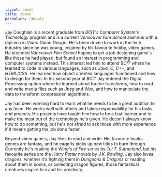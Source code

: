 ```yaml
---
layout: about
title: About
permalink: /about/
---
```


Jay Coughlan is a recent graduate from *BCIT's* *Computer System's Technology* program and is a current *Vancouver Film School* alumnus with a diploma in *Video Game Design*. He's been driven to work in the tech industry since he was young, inspired by his favourite hobby, video games. He attended *Vancouver Film School* hoping to get a job designing game's like those he had played, but found an interest in programming and computer systems instead. This interest led him to attend *BCIT* where he learned to code in various languages, such as *Java, C, C++,* and *HTML/CSS*. He learned how object oriented languages functioned and how to design for them. In his second year at *BCIT* Jay entered the Digital Processing option where he learned about fourier transforms, how to read and write media files such as *Jpeg* and *Wav*, and how to manipulate the data to transform compression algorithms. 

Jay has been working hard to learn what he needs to be a great addition to any team. He works well with others and takes responsability for his tasks and projects. His projects have taught him how to be a fast learner and to make the most out of the technology he's given. He doesn't always know how to do something, but he's not afraid to ask those with more experience if it means getting the job done faster.

Beyond video games, Jay likes to read and write. His favourite books genres are fantasy, and he eagerly picks up new titles to burn through. Currently he's reading the *Wing's of Fire* series by *Tui T. Sutherland*, but his favourite series are the *Harry Potter* novels by *J.K. Rowling*. Jay also loves dragons, whether it's fighting them in *Dungeons & Dragons* or reading about them in books, or collecting dragon figures, those fantastical creatures inspire him and his creativity. 